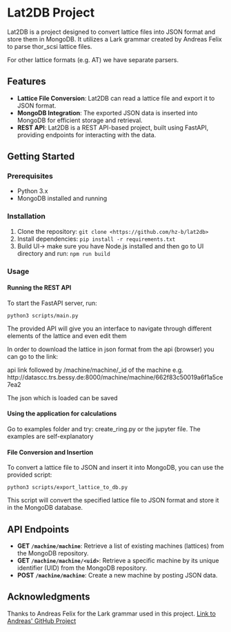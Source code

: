 <h1>Lat2DB Project</h1>

<p>Lat2DB is a project designed to convert lattice files into JSON format and store them in MongoDB. It utilizes a Lark grammar created by Andreas Felix to parse thor_scsi lattice files.</p>
<p> For other lattice formats (e.g. AT) we have separate parsers.</p>

<h2>Features</h2>

<ul>
  <li><strong>Lattice File Conversion</strong>: Lat2DB can read a lattice file and export it to JSON format.</li>
  <li><strong>MongoDB Integration</strong>: The exported JSON data is inserted into MongoDB for efficient storage and retrieval.</li>
  <li><strong>REST API</strong>: Lat2DB is a REST API-based project, built using FastAPI, providing endpoints for interacting with the data.</li>
</ul>

<h2>Getting Started</h2>

<h3>Prerequisites</h3>

<ul>
  <li>Python 3.x</li>
  <li>MongoDB installed and running</li>
</ul>

<h3>Installation</h3>

<ol>
  <li>Clone the repository: <code>git clone &lt;https://github.com/hz-b/lat2db&gt;</code></li>
  <li>Install dependencies: <code>pip install -r requirements.txt</code></li>
  <li>Build UI-> make sure you have Node.js installed and then go to UI directory and run: <code>npm run build</code></li>
</ol>

<h3>Usage</h3>

<h4>Running the REST API</h4>

<p>To start the FastAPI server, run:</p>

<pre><code>python3 scripts/main.py
</code></pre>

<p>The provided API will give you an interface to navigate through different elements of the lattice and even edit them</p>
<p>In order to download the lattice in json format from the api (browser) you can go to the link:</p>
<p>api link followed by /machine/machine/_id of the machine e.g. http://datascc.trs.bessy.de:8000/machine/machine/662f83c50019a6f1a5ce7ea2</p>
<p>The json which is loaded can be saved</p>

<h4>Using the application for calculations</h4>

<p>Go to examples folder and try: create_ring.py or the jupyter file. The examples are self-explanatory</p>

<h4>File Conversion and Insertion</h4>

<p>To convert a lattice file to JSON and insert it into MongoDB, you can use the provided script:</p>

<pre><code>python3 scripts/export_lattice_to_db.py 
</code></pre>

<p>This script will convert the specified lattice file to JSON format and store it in the MongoDB database.</p>

<h2>API Endpoints</h2>

<ul>
  <li><strong>GET <code>/machine/machine</code></strong>: Retrieve a list of existing machines (lattices) from the MongoDB repository.</li>
  <li><strong>GET <code>/machine/machine/&lt;uid&gt;</code></strong>: Retrieve a specific machine by its unique identifier (UID) from the MongoDB repository.</li>
  <li><strong>POST <code>/machine/machine</code></strong>: Create a new machine by posting JSON data.</li>
</ul>

<h2>Acknowledgments</h2>

<p>Thanks to Andreas Felix for the Lark grammar used in this project. <a href="https://github.com/nobeam/latticejson/">Link to Andreas' GitHub Project</a></p>

